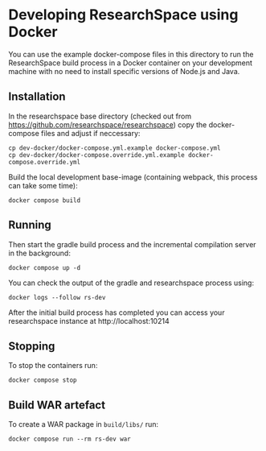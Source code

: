 # Developing ResearchSpace using Docker

You can use the example docker-compose files in this directory to run the ResearchSpace build process in a Docker container on your development machine with no need to install specific versions of Node.js and Java.

## Installation

In the researchspace base directory (checked out from https://github.com/researchspace/researchspace) copy the docker-compose files and adjust if neccessary:

```
cp dev-docker/docker-compose.yml.example docker-compose.yml
cp dev-docker/docker-compose.override.yml.example docker-compose.override.yml
```

Build the local development base-image (containing webpack, this process can take some time):

```
docker compose build
```

## Running

Then start the gradle build process and the incremental compilation server in the background:

```
docker compose up -d
```

You can check the output of the gradle and researchspace process using:

```
docker logs --follow rs-dev
```

After the initial build process has completed you can access your researchspace instance at
http://localhost:10214

## Stopping

To stop the containers run:

```
docker compose stop
```

## Build WAR artefact

To create a WAR package in `build/libs/` run:

```
docker compose run --rm rs-dev war
```
